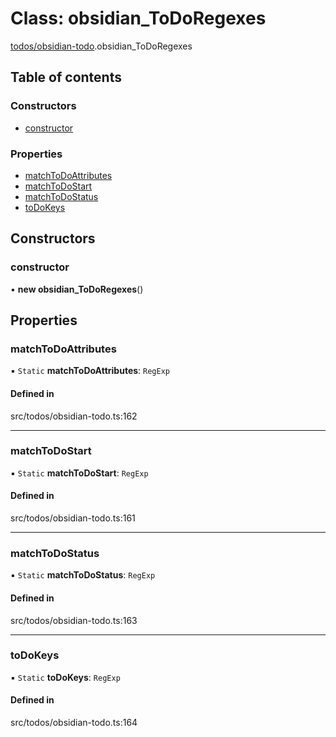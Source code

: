 # Class: obsidian\_ToDoRegexes

[todos/obsidian-todo](../wiki/todos.obsidian-todo).obsidian_ToDoRegexes

## Table of contents

### Constructors

- [constructor](../wiki/todos.obsidian-todo.obsidian_ToDoRegexes#constructor)

### Properties

- [matchToDoAttributes](../wiki/todos.obsidian-todo.obsidian_ToDoRegexes#matchtodoattributes)
- [matchToDoStart](../wiki/todos.obsidian-todo.obsidian_ToDoRegexes#matchtodostart)
- [matchToDoStatus](../wiki/todos.obsidian-todo.obsidian_ToDoRegexes#matchtodostatus)
- [toDoKeys](../wiki/todos.obsidian-todo.obsidian_ToDoRegexes#todokeys)

## Constructors

### constructor

• **new obsidian_ToDoRegexes**()

## Properties

### matchToDoAttributes

▪ `Static` **matchToDoAttributes**: `RegExp`

#### Defined in

src/todos/obsidian-todo.ts:162

___

### matchToDoStart

▪ `Static` **matchToDoStart**: `RegExp`

#### Defined in

src/todos/obsidian-todo.ts:161

___

### matchToDoStatus

▪ `Static` **matchToDoStatus**: `RegExp`

#### Defined in

src/todos/obsidian-todo.ts:163

___

### toDoKeys

▪ `Static` **toDoKeys**: `RegExp`

#### Defined in

src/todos/obsidian-todo.ts:164
